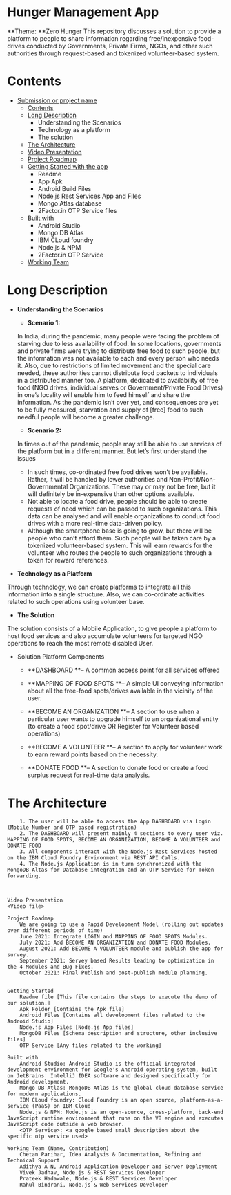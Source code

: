 # Hunger Management App
**Theme: **Zero Hunger 
This repository discusses a solution to provide a platform to people to share information regarding free/inexpensive food-drives conducted by Governments, Private Firms, NGOs, and other such authorities through request-based and tokenized volunteer-based system.
			 
# Contents
	
  * [Submission or project name](#hunger-management-app)
	* [Contents](#contents)
	* [Long Description](#long-description)
		* Understanding the Scenarios
		* Technology as a platform
		* The solution
	* [The Architecture](#the-architecture)
	* [Video Presentation](#video-presentation)
	* [Project Roadmap](#project-roadmap)
	* [Getting Started with the app](#getting-started-with-the-app)
		* Readme
		* App Apk
		* Android Build Files
		* Node.js Rest Services App and Files
		* Mongo Atlas database
		* 2Factor.in OTP Service files
	* [Built with](#built-with)
		* Android Studio 
		* Mongo DB Atlas
		* IBM CLoud foundry
		* Node.js & NPM
		* 2Factor.in OTP Service 
	* [Working Team](#working-team) 
		

# Long Description
* **Understanding the Scenarios**
	* **Scenario 1:** 

	In India, during the pandemic, many people were facing the problem of starving due to less availability of food. In some locations, governments and private firms were trying     to distribute free food to such people, but the information was not available to each and every person who needs it. Also, due to restrictions of limited movement and the       special care needed, these authorities cannot distribute food packets to individuals in a distributed manner too. A platform, dedicated to availability of free food (NGO         drives, individual serves or Government/Private Food Drives) in one’s locality will enable him to feed himself and share the information. As the pandemic isn’t over yet, and     consequences are yet to be fully measured, starvation and supply of [free] food to such needful people will become a greater challenge.
	
	* **Scenario 2:**
	
  In times out of the pandemic, people may still be able to use services of the platform but in a different manner. But let’s first understand the issues
      
     * In such times, co-ordinated free food drives won’t be available. Rather, it will be handled by lower authorities and Non-Profit/Non-Governmental Organizations. These may or may not be free, but it will definitely be in-expensive than other options available.
     * Not able to locate a food drive, people should be able to create requests of need which can be passed to such organizations. This data can be analysed and will enable organizations to conduct food drives with a more real-time data-driven policy. 
     * Although the smartphone base is going to grow, but there will be people who can’t afford them. Such people will be taken care by a tokenized volunteer-based system. This will earn rewards for the volunteer who routes the people to such organizations through a token for reward references.

* **Technology as a Platform**

Through technology, we can create platforms to integrate all this information into a single structure. Also, we can co-ordinate activities related to such operations using volunteer base.
		
* **The Solution**
		
The solution consists of a Mobile Application, to give people a platform to host food services and also accumulate volunteers for targeted NGO operations to reach the most remote disabled User.

  * Solution Platform Components
	
    * **DASHBOARD **– A common access point for all services offered
		
    * **MAPPING OF FOOD SPOTS **– A simple UI conveying information about all the free-food spots/drives available in the vicinity of the user. 
		
    * **BECOME AN ORGANIZATION **– A section to use when a particular user wants to upgrade himself to an organizational entity (to create a food spot/drive OR Register for Volunteer based operations)
		
    * **BECOME A VOLUNTEER **– A section to apply for volunteer work to earn reward points based on the necessity.
		
    * **DONATE FOOD **– A section to donate food or create a food surplus request for real-time data analysis.

# The Architecture

	
		1. The user will be able to access the App DASHBOARD via Login (Mobile Number and OTP based registration)
		2. The DASHBOARD will present mainly 4 sections to every user viz. MAPPING OF FOOD SPOTS, BECOME AN ORGANIZATION, BECOME A VOLUNTEER and DONATE FOOD
		3. All components interact with the Node.js Rest Services hosted on the IBM Cloud Foundry Environment via REST API Calls.
		4. The Node.js Application is in turn synchronized with the MongoDB Altas for Database integration and an OTP Service for Token forwarding.
	
	
	
	Video Presentation
	<Video file>
	
	Project Roadmap
		We are going to use a Rapid Development Model (rolling out updates over different periods of time) 
		June 2021: Integrate LOGIN and MAPPING OF FOOD SPOTS Modules.
		July 2021: Add BECOME AN ORGANIZATION and DONATE FOOD Modules.
		August 2021: Add BECOME A VOLUNTEER module and publish the app for survey.
		September 2021: Servey based Results leading to optimization in the 4 Modules and Bug Fixes.
		October 2021: Final Publish and post-publish module planning.
		
	
	Getting Started
		Readme file [This file contains the steps to execute the demo of our solution.]
		Apk Folder [Contains the Apk file]
		Android Files [Contains all development files related to the Android Studio]
		Node.js App Files [Node.js App files]
		MongoDB Files [Schema description and structure, other inclusive files]
		OTP Service [Any files related to the working]
	
	Built with 
		Android Studio: Android Studio is the official integrated development environment for Google's Android operating system, built on JetBrains' IntelliJ IDEA software and designed specifically for Android development. 
		Mongo DB Atlas: MongoDB Atlas is the global cloud database service for modern applications.
		IBM CLoud foundry: Cloud Foundry is an open source, platform-as-a-service (PaaS) on IBM Cloud
		Node.js & NPM: Node.js is an open-source, cross-platform, back-end JavaScript runtime environment that runs on the V8 engine and executes JavaScript code outside a web browser.
		<OTP Service>: <a google based small description about the specific otp service used>
		
	Working Team (Name, Contribution)
		Chetan Parihar, Idea Analysis & Documentation, Refining and Technical Support
		Adithya A N, Android Application Developer and Server Deployment
		Vivek Jadhav, Node.js & REST Services Developer
		Prateek Hadawale, Node.js & REST Services Developer
		Rahul Bindrani, Node.js & Web Services Developer

